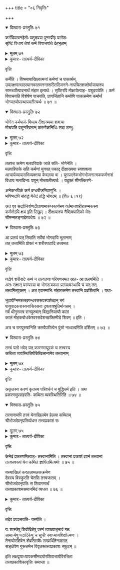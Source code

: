 +++
title = "०६ निवृत्तिः"

+++

<details open><summary>विश्वास-प्रस्तुतिः ७१</summary>

कर्मविपाचनहेतोः पशुदयया पुनरपीह परमेशः   
सृष्टिं विधाय तेषां कर्म विपाचयति देहभृताम् 
</details>

<details><summary>मूलम् ७१</summary>

कर्मविपाचनहेतोः पशुदयया पुनरपीह परमेशः   
सृष्टिं विधाय तेषां कर्म विपाचयति देहभृताम् 
</details>

<details><summary>कुमारः- तात्पर्य-दीपिका</summary>

अथ षष्ठः परिच्छेदः  

अथ तर्हि पुनः सर्गकरणमयुक्तम्, विश्रामस्यैव पुरुषार्थत्वादित्याशङ्क्याह-   
कर्मेति । अयमभिप्रायः- निःशेषदुःखनिवृत्तिनित्यनिरतिशयानन्दात्मकापवर्गविहीनान्   
पशुतयाऽनधिगतपुरुषार्थान् कर्मबद्धान् दयार्हान् पशूनवलोकयन् भगवान् भोगेन   
कर्मबन्धविनिवृत्तये तत्साधनदेहेन्द्रियविषयसृष्टिं विधत्ते । तेषां कर्मबन्धविनिवृत्तिश्च   
मोक्षार्थेति मोक्षार्था सृष्टिरुपपन्नेत्यर्थः ॥ १ ॥  
</details>

वृत्तिः  

कर्मेति । विश्रमायाखिलात्मनां कर्मणां च पाकार्थम्,   
उपलक्षणत्वादस्यानवरतमनन्तशरीरादिजनने-नापचितशक्तेर्मायायाश्च   
सामर्थ्योत्पादनार्थं संहार इत्यर्थः । सृष्टिरपि मोक्षायेत्याह- पशुदययेति । कर्म   
विपाचयति विशेषेण पाचयति, प्रागर्जितानि कर्माणि पाकक्रमेण कर्मार्थं   
भोग्यतयोपस्थापयतीत्यर्थः ॥ ७१ ॥  

<details open><summary>विश्वास-प्रस्तुतिः ७२</summary>

भोगेन कर्मपाकं विधाय दीक्षाख्यया शक्त्या   
मोचयति पशूनखिलान् करुणैकनिधिः सदा शम्भुः 
</details>

<details><summary>मूलम् ७२</summary>

भोगेन कर्मपाकं विधाय दीक्षाख्यया शक्त्या   
मोचयति पशूनखिलान् करुणैकनिधिः सदा शम्भुः 
</details>

<details><summary>कुमारः- तात्पर्य-दीपिका</summary>

ननु केन तर्हि कर्मपाकः, कथं वा मोक्षसम्भव इत्यत आह- भोगेनेति ।  
अयमाशयः- भोगेन कर्मणः पाकं विनाशं कुर्वन् भगवान् कालं   
प्रतीक्षमाणः कर्मसाम्ये सति शक्तिं मोचिकां पाचयित्वाऽऽचार्यो भूत्वा दीक्षां   
विधाय अपवर्गार्हान् पशूनखिलान् सर्वदा सदा परमकारुणिकः शम्भुर्मोचयतीति ।   
ननु न मोक्षाख्यः पुरुषार्थोऽस्थि, नापि स्वर्गाख्यः, तयोः सद्भावे प्रमाणाभावात्   
। न चानुमानागमाभ्यां तयोः सद्भावसिद्धिरिति वाच्यम्, अनुमानागमयोरप्रमाण्यात्   
। तत्रानुमानस्याप्रामाण्यं व्याप्तिग्रहणसापेक्षस्यानुमानस्य तदसम्भवात् । स च   
देशान्तरकालान्तरगततयाऽनध्यक्षयोः साध्यसाधनयोः,   
साहित्यनियमात्मकस्याविनाभावस्याध्यक्षतो ग्रहणासम्भवात् । न चानुमानात्   
तदविनाभावग्रहणमिति वाच्यम्, अन्योन्याश्रयप्रसङ्गात्- व्याप्तिग्रहणे   
सत्यनुमानप्रवृत्तिः, अनुमानप्रवृत्तौ व्याप्तिग्रहणमिति । न चानुमानान्तरेण   
व्याप्तिग्रहणम्, अनवस्थाप्रसङ्गात् । न चागमाद् व्याप्तिग्रहणम्, तस्य सन्दिग्धत्वात्   
तदनुपलम्भाच्चेति । न चागृहीताविनाभावात् साधनात् साध्यसिद्धिरिति वाच्यम्,   
अतिप्रसङ्गात् । तस्मात् प्रत्यक्षमेव प्रमाणम् । तच्च स्वर्गापवर्गौ नवगमयतीति काम   
एव मुख्यः पुरुषार्थः, अर्थश्च तत्साधनत्वादिति । तदुक्तम्- वृत्तिसाध्या प्रीतिः   
पुरुषार्थः, स काम एव नान्यो मोक्षादि, दृष्टहान्यदृष्टकल्पनाप्रसङ्गात् इति । तथा   
पृथिव्यप्तेजोवायव एव तत्त्वानि,  

शरीरेन्द्रियविषयाणां तत्समुदायरूपतया तत्त्वान्तराभावात् । न च ज्ञानं   
तत्त्वान्तरम्, तस्य रजनीचूर्णसम्बन्धादुपजायमानरागवद् भूतसमवायजन्यतया   
तद्धर्मत्वनिश्चयादिति चार्वाकः । तदयुक्तम्, अनुमानागमाप्रामाण्ये सन्दिग्धं   
विपर्यस्तं वा प्रतिपाद्यं प्रति प्रतिपादकस्य शब्दप्रयोगासम्भवप्रसङ्गात् । तथाहि-   
अस्याज्ञानं सन्देहो विपर्यासो वा विद्यत इति प्रतिपाद्यशब्दादिना लिङ्गेनानुमाय   
मयोच्चारितेन शब्देनास्य यथार्थप्रतिपत्तिर्भविष्यति । सा तदज्ञानादिकं   
निर्णुदस्यतीत्याद्यनुमानपूर्वको हि परं प्रतिपाद्यं प्रति प्रतिपादकस्य शब्दप्रयोगः ।   
अतत्पूर्वकत्वे शब्दप्रयोक्तुरुन्मत्तवदुपेक्षणीयताप्रसङ्गेन च   
परगताज्ञानसन्देहविपर्यासाः प्रत्यक्षतोऽवगन्तुं शक्यन्ते । अतोऽनिच्छतापि   
चार्वाकेणानुमानस्य चागमस्य च प्रामाण्यमभ्युपेतव्यम्, शब्दस्याप्रमासाधकत्वे   
प्रयोगासम्भवप्रसङ्गात् । न च व्याप्तिग्रहणासम्भवादनुमानाप्रामाण्यम्,   
सामान्योपग्राहकवशादखिलव्यक्तिषु सम्बन्धग्रहणवत् तदुपपत्तेः । तथाहि-   
व्याप्तिग्रहणवेलायामल्पत्वादिविशेषं परित्यज्य धूमजातीयमग्निजातीयं न व्यभिचरतीति   
सामान्योपग्राहकवशादजाताऽतिवृत्तप्रत्युत्पन्नाखिलव्यक्ती-नां तत्तज्जातीयतया तथा   
व्याप्तिग्रहणे व्याप्तेर्गृहीतत्वान्न व्याप्तिग्रहणासम्भव इति सामान्ययोरेव व्याप्तिग्रहणम्,   
अधिकरणसिद्धान्तन्यायेन विशेषसिद्धेरिति तदपास्तम्-  

विशेषेऽनुगमाभावात् सामान्ये सिद्धसाधनात् ।  
तद्वतोऽनुपपन्नत्वादनुमानकथा कुतः ॥ इति ।  

यतो व्याप्तिग्रहणादिसम्भवस्योक्तत्वात् । तथा भोजनादिसर्वक्रियासम्भवश्च,   
तासामनुमानपूर्वकत्वात् । किञ्च, अवगताविनाभावस्य पुरुषस्य   
धूमदर्शनादग्निज्ञानमुपलभ्यते । तत् किंरूपमास्थेयम् ? न तावद् विपर्ययरूपम्,   
बाधकाभावात्, प्रत्यक्षसम्भवाच्च । नापि विकल्परूपम्, शब्दज्ञानानुपाती   
वस्तुशून्यो विकल्पः (यो० सू० १।९) इत्युक्तलक्षणाभावात् । नापि निद्रा, सुषुप्त्यभावात् । न   
च स्मृतिरूपम्, धूमादिसम्भवसंस्कारमात्रजन्यत्वाभावात्, इदन्तया भासमानत्वात्,   
तथाविधपूर्वानुभवाभावाच्चेति । नापि संशयरूपम्, अनवधारणज्ञानं संशय   
इत्युक्तसंशयलक्षणाभावात् । तस्मादेतज्ज्ञानं प्रमाणमेव । न च तत् प्रत्यक्षम्,   
अर्थेन्द्रियसम्प्रयोगाजन्यत्वात् । न चाग्नेरर्थस्य चक्षुरादिना सम्प्रयोगोऽस्ति,   
आवृतत्वादित्यग्निज्ञानकारणधूमज्ञानविष्पादनार्थं चक्षुर्विज्ञानमग्निज्ञानार्थम्,   
स्वर्गादिज्ञानकारणशब्दज्ञानार्थश्रोत्रव्यापारवदिति । न चानुमितानुमानादौ   
चक्षुराद्यपेक्षेति प्रमाणान्तरमेवानुमानाख्यमिति सिद्धमनुमानमिति ।   
आगमप्रामाण्यं च पूर्वमुपवर्णितमित्यलमतिप्रसङ्गेन ।  
तथाहि- शरीरेन्द्रियवृत्तिसङ्घातः परार्थः, भोगसाधनत्वात्; भोगसाधनं च   
जडत्वात्, जडं च कार्यत्वात्, गृहक्षेत्रादिवदिति भूतव्यतिरिक्तः पर आत्मा सिद्धः । तस्य   
नित्यत्वम्, शरीरनाशेऽप्यविनाशात् । स च जातिस्मृत्यादिनाऽवगम्यते । तस्य मोक्षो   
बद्धत्वात् । अतो मोक्षस्य कादाचित्कतया कारणापेक्षा । कारणं च   
हिंसालक्षणधर्माधर्मसंयुतात्-  

अहिंस्यदेहाद्युद्भूतिर्मोक्षमाहुर्दिगम्बराः इति ।  

तथाहि- नित्यतायां ग्रहः, अनित्यत्वे च द्वेष इत्युभयपरिहारार्थाने-कान्तभावना   
। तथाहि- घटादिर्मृदादिरूपेण नित्यः, सर्वावस्थासूपलम्-भात् ।   
घटादिरूपतयाऽनित्यः, तदपायात् । एवं स्वदेशकालकारणाधा-रतया   
सत्त्वमर्थानाम्, अन्यदेशादिष्वसत्त्वम्, स्वकार्ये कर्तृत्वं कार्यान्तरे चाकर्तृत्वम्,   
स्वशब्देनाभिधेयत्वमन्येशब्देनानभिधेयत्वम्, इत्याद्युह्यमर्थानामनेकान्तत्वमिति   
दिगम्बराः ।  

तदिदमनुपपन्नम्, अनेकान्तभावनाया मिथ्यारूपतयाऽपवर्गसा-  
धनत्वासम्भवात् । तच्च स्वदेशादिषु सत्त्वादिनियतरूपस्यैवोपलम्भात् । तथा   
घटादेश्च कार्यस्य नित्यत्वाद् मृदादेः कारणस्य च नियमेन नित्यत्वाच्च   
नोभयात्मकत्वम् । एवं स्वशब्देनाभिधेयत्वमेवान्यशब्देन चाभिधेयत्वमेवेति   
नानेकान्तत्वमिति । या चेयमुभयरूपता प्रोक्ता तत्र विवादः,   
इतरेतराभावाभ्युपगमेनास्माभिरप्यभ्युपगतत्वात् । यदि च स्वदेशादिष्वप्यसत्त्वादिकं   
स्यात्, तदा स्यादर्थानामनेकान्तता । न च तदस्ति । तस्मान्नानेकान्तत्वमर्थानामिति   
मिथ्याभूतत्वान्नापवर्गकारण-मनेकान्तज्ञानमिति । न चानेकान्तताभावनावशाद्   
विशिष्टप्रदेशेऽक्षय-शरीरादिप्राप्तौ प्रमाणमस्ति । न च तेषामागमः प्रमाणम्, तस्य   
प्रमाणमूलत्वाभावात् । न च प्रत्यक्षानुमाननित्यागमाऽमूलानाम-  
नित्यागमशब्दानां प्रामाण्यं सम्भवतीत्युक्तम् । न च शरीरेन्द्रियविष-याणां   
कार्याणां नित्यत्वं सम्भवति, अतिप्रसङ्गात् । यच्च शरीरपरिमि-तस्यात्मनः शरीरनाशे   
नक्षत्रादिवदवस्थानं निःश्रेयसमित्यार्हतैअक-देशीयैरुक्तम्, तदपि न चतुरस्रम्,   
देहपरिमितस्यात्मनो देहवन्मूर्ततयाऽ-नित्यत्वप्रसङ्गात् । तथा गजशरीरावस्थितस्य   
मशकशरीरप्रवेशे मृदङ्गपिहितप्रदीपप्रभाया घटपिधान इव   
सङ्कोचविकासाश्रयणेन परिणामित्वप्रसङ्गः ।  
तस्माद् रूपरसगन्धस्पर्शशब्द[वि]ज्ञानात्मकेषु षट्पदार्थेषु यद्   
दुःखसमुदयनिरोधमार्गाख्यं पदार्थचतुष्कं तस्मिन्   
क्षणिकादिभावनाऽपवर्गकारणम्, शुद्धचित्तसन्तानोत्पत्तिरपवर्ग इति सौगताः । दुःखं   
रूपादिस्कन्धपञ्चकम् । तच्च रूपस्कन्धो वेदना-स्कन्धः सञ्ज्ञास्कन्धः   
संस्कारस्कन्धो विज्ञानस्कन्धश्चेति स्कन्धपञ्चकम् । तत्र वर्णगन्धरसस्पर्शात्मना   
चतुर्विधो रूपस्कधः । सुखा वेदना दुःखा वेदना मध्यमा वेदनेति त्रिविधो   
वेदनास्कन्धः । चक्षुःसञ्ज्ञा जिह्वासञ्ज्ञा श्रोत्रसञ्ज्ञा घ्राणसञ्ज्ञा   
स्पर्शसञ्ज्ञा [मनःसञ्ज्ञा] इति षट् प्रकारःसञ्ज्ञास्कन्धः । संस्कारस्कन्धो   
द्विप्रकारः, कुशलाकुशलभेदात् । तत्राकुशलो दशविधो मनोवाक्कायभेदैः । तत्र   
मानसा मिथ्यादर्शनाभिलाषप्रद्वेषास्त्रय्ऽः । वाचिका   
अमृतवचनपैशून्यपरनिन्दाविप्रलम्भवचनानि चत्वारि । कायिका   
हिंसापरस्वहरणमैथुनयोगास्त्रय इत्यकुशलाः । कुशलाश्च दश विपरीताः । एवं   
संस्कारस्कन्धो विंशतिप्रकारः । चक्षुर्विज्ञानं श्रोत्रविज्ञानं घ्राणविज्ञानं   
स्पर्शविज्ञानं जिह्वाविज्ञानं मनोविज्ञानं चेति षट्प्रकारो विज्ञानस्कन्धः । इत्येष   
दुःखकारणत्वाद् दुःखमिश्रत्वात् सुखमपि दुःखम् । तस्य कारणं समुदयः ।   
तयोर्निरोधो विनाशः । तस्योपायो मार्गः । क्षणिकादिभावेनैव क्षणिकमिति भावनावशाद्   
रागादिनिवृत्तिः, ममेदमिति सम्बन्धाभावात् । तथा निरात्मकभावनातश्च रागादिनिवृत्तिः,   
स्वपरसम्बन्धाभावात् । एवं सर्वं शून्यमिति भावनया रागादिनिवृत्तिः, असत्त्वात् ।   
नहि गगनकुसुमवन्ध्यासुतादौ रागादिसम्भव इति  

शुद्धचित्तसन्तत्युद्भवोपपत्तिरिति वैभाषिकसौत्रान्तिकज्ञानाद्वैतवादिनो बौद्धाः ।   
शुद्धञ्चित्तसन्ततेरपि विनाशोऽपवर्ग इति शून्यवादिनः ।  
तदिदमनुपपन्नम्, क्षणिकादिभावनानां मिथ्यारूपतया   
निःश्रेयससाधनत्वासम्भवात् । न च सर्वे भावाः क्षणिकाः सत्त्वाद् विज्ञानवद्   
इत्यनुमानात् पदार्थानां रूपरसगन्धस्पर्शविज्ञानानां क्षणिकत्वसिद्धेः   
क्षणिकत्वभावनाया न मिथ्यात्वमिति वाच्यम्, तस्याग्न्यनुष्णतासाधककृतकत्वामानवत्   
स एवायं घट इत्यादिप्रत्यक्षबाधयाऽप्रामाण्यात् । न च स एवायं नखः, त   
एवामी केशा इत्यादिप्रत्यभिज्ञावदस्यापि न प्रामाण्यमिति वाच्यम्, अस्य बाधकाभावात् ।   
न चानेनैवानुमानेनास्य बाध इति वाच्यम्, अनुमानस्य प्रत्यक्षमूलस्य   
स्वमूलबाधकत्वासम्भवात् । न चानुष्णतासाधकेनोष्णताग्राहिप्रत्यक्षं बाध्यत इति   
। तथा विज्ञानस्य त्रिक्षणस्थायितया क्षणिकत्वाभावात् साध्यविकलो दृष्टान्त इति ।  
नन्वक्षणिकस्यार्थक्रियाकारित्वलक्षणसत्त्वासम्भवादुप-लभ्यमानं सत्त्वं   
पृथिव्यादिक्षणिकतां साधयेत् । तथाहि- क्षणिको यदि स्वनिष्पाद्यं सर्वं युगपदेव   
करोति, न ह्युत्तरादिक्षणेष्वपि, तदैव सर्वं ज्ञायेत, तत्कारणस्य विद्यमानत्वात् । नहि   
कारणे सति कार्यानुत्पत्तिर्घटत इति । नापि क्रमेण, प्रथमक्षण   
एवोत्तरादिक्षणभाविनां कार्याणां कारणभूतस्यास्य सद्भावेन विलम्बनासम्भवात्   
। न च सहकारिप्राप्त्यनुरूपेण कार्यजननमिति वाच्यम्, सहकारिणा क्रियमाणस्य   
कारणातिशयविनाशस्य वा कारणाद्भिन्नत्वे तदितरविश्ववदुपेक्ष्यत्वात् । तथाऽनतिशय-  
निवृत्त्यतिशयाधानहेतुत्वे सहकार्यपेक्षकारणभिन्नत्वेऽतदुत्पत्तौ तदुत्पादप्रसङ्गः ।   
अतिशयाधानानतिशयानिवर्तकत्वे तदितरविश्ववत् सहकारिणामप्युपेक्ष्यत्वप्रसङ्ग इति ।   
तस्मादर्थक्रियाकारित्वलक्षणसत्त्वविरहादसन्तोऽक्षणिका इति । अत्र प्रयोगः- यत्   
क्रमाक्रमाभ्यामजनकं तन्नास्ति यथा खरविषाणम्,   
क्रमाक्रमाभ्यामजनकाश्चाक्षणिका इति, तस्मात् पृथिव्यादिषु पक्षभूतेषुपलभ्यमानं   
सत्त्वं विपक्षे वृत्त्य-सम्भवात् सपक्षाभावेऽपि क्षणिकत्वं साधयतीति । नैवम्,   
अक्षणिकाना-मपि क्रमाक्रमाभ्यां सहकारिप्राप्तौ तथैव जनकत्वोपपत्तेः । ननूक्तं   
सहकारिणातिशयाधानं तदनतिशयनिवृत्तिर्वेति विकल्पोक्तं सत्त्वादनुपपन्नम्,   
अस्यैवातिशयत्वात् । यद् यस्य सद्भावे कार्यं करोति, स तस्यातिशय इति मृदादिकारणं   
चक्रादिसहकारिसमवधाने घटादिकार्य-जनकमुपलब्धमिति तत् तदतिशय इति ॥ २ ॥  
</details>

वृत्तिः  

ततश्च क्रमेण मलपरिपाके जाते सति- भोगेनेति ।  
मलपरिपाके सति कर्मणां युगपत् पकाद् दीक्षाख्यया स्वशक्त्या   
आचार्यव्यापाराभिव्यक्तया केवलया वा । युगपदनेकभोगभोजनात्मककर्मनाशं   
विधाय मलादिभ्यः पशून् मोचयतीत्यर्थः । यदुक्तं श्रीमत्किरणे-  

अनेकभविकं कर्म दग्धबीजमिवाणुभिः ।  
भविष्यदपि संरुद्धं येनेदं तद्धि भोगदम् ॥ (वि० ६।१९)  

अत एव सद्योनिर्वाणदीक्षायामारब्धकार्यस्य वर्तमानशरीरारम्भकस्य   
कर्मणोऽपि क्षय इति सिद्धम् । दीक्षायाश्च नैष्ठिक्यादिको भेदः   
श्रीमन्मतङ्गादेरवधेयः ॥ ७२ ॥  

<details open><summary>विश्वास-प्रस्तुतिः ७३</summary>

आ प्रलयं यत् तिष्ठति सर्वेषां भोगदायि भूतानाम्   
तत् तत्त्वमिति प्रोक्तं न शरीरघटादि तत्त्वमतः 
</details>

<details><summary>मूलम् ७३</summary>

आ प्रलयं यत् तिष्ठति सर्वेषां भोगदायि भूतानाम्   
तत् तत्त्वमिति प्रोक्तं न शरीरघटादि तत्त्वमतः 
</details>

<details><summary>कुमारः- तात्पर्य-दीपिका</summary>

ननु न षट्त्रिंशत् तत्त्वानीति शक्यते वक्तुम्, शरीरघटादेरपि   
सद्भावादित्याशङ्क्याह- आ प्रलयमिति ।  
अयमभिप्रायः- शरीरघटादेस्तत्त्वलक्षणाभावान्न तत्सद्भावेन तत्त्वाधिक्यम् ।   
तथाहि- यद् आ प्रलयावस्थायि सर्वभूतभोगकारणं तत्त्वमिति तत्त्वलक्षणं न   
शरीरघटादेरस्ति, तद्देशतत्कालव्याप्त्यभावात् । तथा शरीरघटादीनां   
पृथिव्यादितत्त्ववृत्तिरूपतया बुद्धिवृत्तिरूपाध्य-वसायादिवत् तत्त्वान्तरत्वासम्भवाच्च न   
तत्त्वाधिक्यमिति । तदुक्तं गुरुदेवाचार्येण-  

ततत्वात् सन्ततत्वाच्च तत्त्वानीति ततो विदुः ।  
ततत्वं देशतो व्याप्तिः सन्ततत्वं च कालतः ॥  
लक्षादियोजनव्यापि तत्त्वमा प्रलयात् स्थितम् ।  
अन्यथा स्तम्भकुम्भादिरपि तत्त्वं प्रसज्यते ॥ इति ॥ ३ ॥  
</details>

वृत्तिः  

यद्येवं शरीरादेः कथं न तत्त्वतया परिगणनमत आह- आ प्रलयमिति ।   
अतः सक्षात् परम्परया वा भोगदायकमा प्रलयावस्थायि च यत् तत्   
तत्त्वमित्युक्तम् । अत एवास्माभिः संहारक्रमेण तत्त्वानि प्रदर्शितानि । यथा-  

भूवार्यग्निमरुत्खगन्धरसरूपस्पर्शब्दान् भगं  
पायुपादकरास्यनासिरसना दृक्त्वक्श्रुतिर्मानसम् ।  
गर्वं धीगुणमत्र रागपुरुषान् विद्यानियत्यौ कलां   
कालं मोहकबोधकेश्वरसदेशच्छक्तिमीडे शिवम् ॥ इति ।  

अत्र च रागपुरुषानिति क्रमवैपरीत्येन पुंसो नाध्वत्वमिति दर्शितम् ॥ ७३ ॥  

<details open><summary>विश्वास-प्रस्तुतिः ७४</summary>

तत्त्वं यतो भवेद् यत् कारणमापूरकं च तत्त्वस्य   
कथिता व्यवस्थितिर्यन्निखिलानामेव तत्त्वानाम् 
</details>

<details><summary>मूलम् ७४</summary>

तत्त्वं यतो भवेद् यत् कारणमापूरकं च तत्त्वस्य   
कथिता व्यवस्थितिर्यन्निखिलानामेव तत्त्वानाम् 
</details>

<details><summary>कुमारः- तात्पर्य-दीपिका</summary>

प्रतिज्ञातार्थमुपसंहरति- तत्त्वमिति ।  
अयमर्थः- शिवाद्यवनिपर्यन्तानां निखिलानां तत्त्वानां व्यवस्थितिः कथिता ।   
तथा निखिलानां तत्त्वानामापूरकमाभीक्ष्ण्येन पूरकमध्वातीतं शिवाख्यं   
निष्कलं रूपं च कथितम्, तेनेदं पूर्णं पुरुषेण सर्वम् (श्वे० उ० ३।९) इति श्रुतेः ।   
यतो भवति यत् तत्त्वं यत् कारणं चापूरकमुपकरणं वा, तच्च कथितमिति ॥ ४ ॥  
</details>

वृत्तिः  

अकृतस्य करणं कृतस्य परिवर्धनं च बुद्धिधर्म इति । अथ   
प्रकरणमुपसंहरति- कथिता व्यवस्थितिरिति ॥ ७४ ॥  

<details open><summary>विश्वास-प्रस्तुतिः ७५</summary>

तत्त्वानामपि तत्त्वं येनाखिलमेव हेलया कथितम्   
श्रीभोजदेवनृपतिर्व्यधत्त तत्त्वप्रकाशं सः 
</details>

<details><summary>मूलम् ७५</summary>

तत्त्वानामपि तत्त्वं येनाखिलमेव हेलया कथितम्   
श्रीभोजदेवनृपतिर्व्यधत्त तत्त्वप्रकाशं सः 
</details>

<details><summary>कुमारः- तात्पर्य-दीपिका</summary>

शास्त्रस्वीकरणाय कर्तारं स्वात्मानमभिद्योतयति- तत्त्वानामिति ।  
तत्त्वानामपि तत्त्वं स्वरूपं येनाखिलं कृत्स्नमेव हेलयाऽश्रमेण पूर्वं   
कथितम्, स एव तत्त्वप्रकाशं व्यधत्त विभागेन कृतवानिति । नन्वाप्तकृतत्वावबोधेन न   
शास्त्रस्वीकारः, शास्त्रस्वीकारस्य युक्तियुक्तावबोधपूर्वकत्वात् । तदुक्तं भट्टाचार्येण-  

कणान् वा भक्षयेत् कामं माहिषाणि दधीनि वा ।  
युक्तियुक्तनिबन्धश्चेत् तद्धि ग्राह्यं मनीषिभिः ॥ इति ।  

नैतदेवम्, इतरेतराश्रयदोषप्रसङ्गात् । श्रवणे प्रवर्तमानस्य युक्तियुक्तावबोधः,   
युक्तियुक्तावबोधे सत्येव श्रवणे प्रवृत्तिरिति । तस्मादाप्तकृतत्वावबोध एवादौ श्रवणे   
प्रवृत्तिहेतुः । यथा हि मनुना प्रणीतं व्यासेन प्रणीतमित्यादिकर्तृबहुमानात् प्रवृत्तिरिति   
युक्तं कर्तृसङ्कीर्तनमिति । अत्र निवृत्तिः कलाध्वा । तत्त्वाध्वा पृथिवी ।   
भद्रकाल्यादिकालाग्न्यन्तान्यष्टोत्तरशतं भुवनाध्वा । क्षकारो वर्णाध्वा, लकारो वा   
। अष्टाविंशतिपदानि पदाध्वा । सद्योजातहृदयाख्यौ मन्त्राध्वा । पदोद्धार उच्यते-  

चतुर्वर्णं समुद्दिष्टं महादेवपदं हि यत् ।  
सद्भावेश्वरसञ्ज्ञं तु पञ्चार्णं मुनिसत्तम ॥  
महातेज इति प्रोक्तं पदं वर्णचतुष्टयम् ।  
पदं पञ्चार्णमुद्धिष्टं योगाधिपतिसञ्ज्ञितम् ॥  
मुञ्च मुञ्च चतुर्वर्णं षड्वर्णं प्रथमात्मकम् ।  
शर्वशर्वपदं चात्र बोद्धव्यं चतुरक्षरम् ॥  
भवयुग्मं तथा तद्वद् भवोद्भवपदं पुनः ।  
पदमष्टाक्षरं चान्यत् सर्वभूतसुखप्रदम् ॥  
सर्वसान्निध्यपूर्वं तु करान्तं सप्तवर्णकम् ।  
पदमष्टाक्षरं ब्रह्मविष्णुरुद्रपरं परम् ॥  
अनर्चितं द्विरभ्यस्तमष्टार्णं पदमुच्यते ।  
असंस्कृतपदं तद्वत् पूर्वस्थितपदं तथा ॥  
साक्षिन् तुरुपदे तद्वच्चतुर्वर्णे द्विरुक्तितः ।  
षट्पतङ्गपदे वर्णाश्चत्वारः पिङ्गसञ्ज्ञके ॥  
तद्वज्ज्ञानपदं शब्दसूक्ष्माख्ये चतुरक्षरे ।  
द्व्यक्षरं स्याच्छिवपदं तथा शर्वपदं विभोः ॥  

त्र्यक्षरं सर्वदपदं प्रणवादि नमो नमः ।  
पञ्चवर्णं शिवायेति त्र्यक्षरं समुदीरितम् ॥  
नतियुग्मं पञ्चवर्णं सतारं पदमुत्तमम् ॥ इति ।  

ननु कुतः कथं कलानामुत्पत्तिः । शिवेच्छया बिन्दोरिति ब्रूमः । तदुक्तं   
गुरुदेवपद्धतौ-  

बिन्दोर्नादात्मकात् तस्माच्छिवेच्छातः प्रवर्तिताः ।  
कलाः पञ्च निवृत्त्याद्या यासु विश्वं प्रतिष्ठितम् ॥  
मन्त्राः पदैस्तानि वर्णैर्व्याप्तानीह समन्ततः ।  
वर्णास्तु भुवनैर्व्याप्तास्तत्त्वैर्व्याप्तानि तानि च ॥  
कलाभिस्तानि तत्त्वानि व्याप्तानीह कलाः क्रमात् ।  
सदाशिवादिभूम्यन्तं शक्तितत्त्वं व्यवस्थितम् ॥  
सदाशिवादिकं त्वेवं स्वकार्यं व्याप्य संस्थितम् ।  
चतुर्युगमहापादं पृथिवीतत्त्वकन्दरम् ॥  
कालतत्त्वात्तनाभं तत् पञ्चाशद्भावकण्टकम् ।  
मायातत्त्वबृहद्ग्रन्थि शुद्धविद्याब्जशोभितम् ॥  
विद्येश्वरदलच्छन्नं शक्तिकेसरसंयुतम् ।  
पीठमेवंविधं कल्प्यं मातृकाबीजसम्भवम् ॥ इति ।  
कालाध्वोक्ताङ्गसम्पूर्णो भुवनाध्वोक्तरोमधृक् ।  
वर्णाध्वोक्तत्वचोपेतो मन्त्राध्वरुधिरान्वितः ॥  
पदाध्वोक्तशिरामांसशुक्लमज्जास्थितत्त्वगः ॥  
सदाशिवषडध्वात्मा तस्य प्राणः शिवः स्मृतः ।  
परावरो महादेवो ध्याने सकलरूपधृक् ॥  
निष्कलस्तदभावे तु अष्टत्रिंशत्कलात्मकः ।  
आसनं मूर्तिरावाह्यमेतत् त्रितयमध्वनि ॥  
व्याप्यव्यापकभावेन ज्ञात्वा यजनमारभेत् ।  
आसनं शुद्धविद्यान्तं मूर्तिः शक्त्यन्तगोचरा ।  
आवाह्यं शिवतत्त्वं स्यादेतच्छैवानुशासनम् ॥ इति ॥ ५ ॥  

इति तत्त्वप्रकाशतात्पर्यदीपिकायां निवृत्त्याख्यः षष्ठः परिच्छेदः ॥  
</details>

वृत्तिः  

केनेदं प्रकरणमित्याह- तत्त्वानामिति । तत्त्वानां प्रकाशं ज्ञानं तत्त्वानां   
तत्त्वस्वरूपं येन कथितं ज्ञापितमित्यर्थः ॥ ७५ ॥  

यस्याखिलं करतलामलकक्रमेण   
देवस्य विस्फुरति चेतसि तत्त्वजातम् ।  
श्रीभोजदेवनृपतिः स शिवागमार्थं   
तत्त्वप्रकाशमसमानमिदं व्यधत्त ॥ ७६ ॥  

<details><summary>कुमारः- तात्पर्य-दीपिका</summary>

यस्याखिलं करतलामलकक्रमेण  
देवस्य विस्फुरति चेतसि तत्त्वजातम् ।  
श्रीभोजदेवनृपतिः स शिवागमार्थं  
तत्त्वप्रकाशमसमानमिदं व्यधत्त ॥  
नमस्तस्मै भगवते भोजायाक्लिष्टकर्मणे ।  
शिवाय शिवभक्ताय शिवैकाहितचेतसे ॥  
नमः सर्वजगज्जन्मस्थितिभङ्गैकहेतवे ।  
सर्वदैकस्वभावाय शिवाय शिवदायिने ॥  
तत्त्वप्रकाशव्याख्यानं भक्तिनिर्भरचेतसा ।  
अविज्ञाय कृतं यत्तु सन्तस्तत् क्षन्तुमर्हथ ॥  

इति भारद्वाजकुलालङ्करणभूतेन शङ्करसूनुना   
विधिविहित-सोमरसास्वादन-परितोषिणा शिवाङ्घ्रि-कमल-द्वयासक्त-मधुकरायमाण-मानसेन   
श्रीमता श्रीकुमारेण रचिता  
तत्त्वप्रकाशतात्पर्यदीपिका परिपूर्णा ॥  
</details>

वृत्तिः  

तदेव प्रपञ्चयति- यस्येति ।  

यः शास्त्रेषु शिवोदितेषु परमं व्याख्यातृभावं गतः   
सामान्येषु पदादिकेषु च सुधीः स्वाध्यायशिक्षोल्बणः ।  
तेनाघोरशिवेन शैवतिलकैः सम्प्रार्थितेनादरात्  
सङ्क्षेपेण गुरूत्तमेन विवृतस्तत्त्वप्रकाशः स्फुटम् ॥  

इति लक्षद्वयाध्यापकश्रीमदघोरशिवाचार्यविरचिता  
तत्त्वप्रकाशिकावृत्तिः समाप्ता ॥  